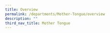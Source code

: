 ```yaml
---
title: Overview
permalink: /departments/Mother-Tongue/overview
description: ""
third_nav_title: Mother Tongue
---
```

